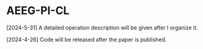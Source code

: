 # AEEG-PI-CL
[2024-5-31] A detailed operation description will be given after I organize it.

[2024-4-26] Code will be released after the paper is published.
